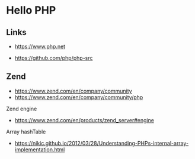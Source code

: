 # Hello PHP

## Links

+ https://www.php.net

+ https://github.com/php/php-src

## Zend

+ https://www.zend.com/en/company/community
+ https://www.zend.com/en/company/community/php

Zend engine

+ https://www.zend.com/en/products/zend_server#engine

Array hashTable
+ https://nikic.github.io/2012/03/28/Understanding-PHPs-internal-array-implementation.html




